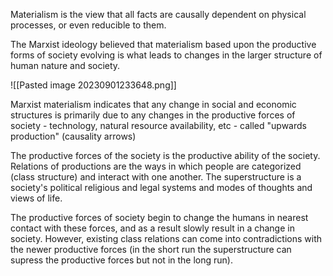 Materialism is the view that all facts are causally dependent on physical processes, or even reducible to them. 

The Marxist ideology believed that materialism based upon the productive forms of society evolving is what leads to changes in the larger structure of human nature and society.  

![[Pasted image 20230901233648.png]]

Marxist materialism indicates that any change in social and economic structures is primarily due to any changes in the productive forces of society - technology, natural resource availability, etc - called "upwards production" (causality arrows)

The productive forces of the society is the productive ability of the society. Relations of productions are the ways in which people are categorized (class structure) and interact with one another. The superstructure is a society's political religious and legal systems and modes of thoughts and views of life. 

The productive forces of society begin to change the humans in nearest contact with these forces, and as a result slowly result in a change in society. However, existing class relations can come into contradictions with the newer productive forces (in the short run the superstructure can supress the productive forces but not in the long run). 

